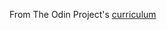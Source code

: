 From The Odin Project's  [curriculum](https://www.theodinproject.com/courses/javascript/lessons/library?ref=lnav)
